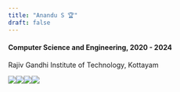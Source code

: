 ```yaml
---
title: "Anandu S 🏆"
draft: false
---
```


#### Computer Science and Engineering, 2020 - 2024
Rajiv Gandhi Institute of Technology, Kottayam


[<img style="float: left;"  src = "https://img.shields.io/badge/github-545454?&style=for-the-badge&logo=github&logoColor=white">][github_account] 
[<img style="float: left;" src="https://img.shields.io/badge/view_site-FD5D8E?&style=for-the-badge&logoColor=white" />][github_pages]
[<img style="float: left;" src="https://img.shields.io/badge/source-545454?&style=for-the-badge&logo=github&logoColor=white" />][github_repo]
[<img style="float: left;" src="https://img.shields.io/badge/linkedin-FD5D8E?&style=for-the-badge&logo=linkedin&logoColor=white" />][linkedin]


[linkedin]: https://www.linkedin.com/in/anandu-s-839896189/
[github_account]: https://github.com/Anandu-kichu
[github_repo]: https://github.com/Anandu-kichu/hack-club
[github_pages]: https://anandu-kichu.github.io/hack-club/